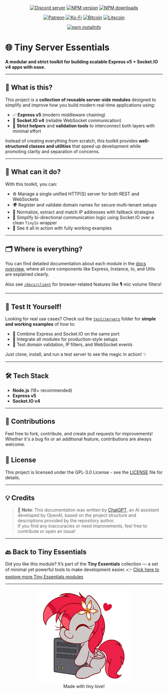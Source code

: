 <div align="center">
<p>
    <a href="https://discord.gg/TgHdvJd"><img src="https://img.shields.io/discord/413193536188579841?color=7289da&logo=discord&logoColor=white" alt="Discord server" /></a>
    <a href="https://www.npmjs.com/package/tiny-server-essentials"><img src="https://img.shields.io/npm/v/tiny-server-essentials.svg?maxAge=3600" alt="NPM version" /></a>
    <a href="https://www.npmjs.com/package/tiny-server-essentials"><img src="https://img.shields.io/npm/dt/tiny-server-essentials.svg?maxAge=3600" alt="NPM downloads" /></a>
</p>
<p>
    <a href="https://www.patreon.com/JasminDreasond"><img src="https://img.shields.io/badge/donate-patreon-F96854.svg?logo=patreon" alt="Patreon" /></a>
    <a href="https://ko-fi.com/jasmindreasond"><img src="https://img.shields.io/badge/donate-ko%20fi-29ABE0.svg?logo=ko-fi" alt="Ko-Fi" /></a>
    <a href="https://chain.so/address/BTC/bc1qnk7upe44xrsll2tjhy5msg32zpnqxvyysyje2g"><img src="https://img.shields.io/badge/donate-bitcoin-F7931A.svg?logo=bitcoin" alt="Bitcoin" /></a>
    <a href="https://chain.so/address/LTC/ltc1qchk520v4u8334n5dntmgeja55gc5g5rrkgpd4f"><img src="https://img.shields.io/badge/donate-litecoin-345D9D.svg?logo=litecoin" alt="Litecoin" /></a>
</p>
<p>
    <a href="https://nodei.co/npm/tiny-server-essentials/"><img src="https://nodei.co/npm/tiny-server-essentials.png?downloads=true&stars=true" alt="npm installnfo" /></a>
</p>
</div>

# 🌐 Tiny Server Essentials

**A modular and strict toolkit for building scalable Express v5 + Socket.IO v4 apps with ease.**

---

## 🧠 What is this?

This project is a **collection of reusable server-side modules** designed to simplify and improve how you build modern real-time applications using:

* ✅ **Express v5** (modern middleware chaining)
* 🔄 **Socket.IO v4** (reliable WebSocket communication)
* 🧩 **Strict helpers** and **validation tools** to interconnect both layers with minimal effort

Instead of creating everything from scratch, this toolkit provides **well-structured classes and utilities** that speed up development while promoting clarity and separation of concerns.

---

## 🚀 What can it do?

With this toolkit, you can:

* ⚙️ Manage a single unified HTTP(S) server for both REST and WebSockets
* 🌍 Register and validate domain names for secure multi-tenant setups
* 🧾 Normalize, extract and match IP addresses with fallback strategies
* 📡 Simplify bi-directional communication logic using Socket.IO over a clean `TinyIo` wrapper
* 🧪 See it all in action with fully working examples

---

## 🗂️ Where is everything?

You can find detailed documentation about each module in the [docs overview](./docs), where all core components like Express, Instance, Io, and Utils are explained clearly.

Also see [`/docs/client`](./docs/client) for browser-related features like 🎙️ mic volume filters!

---

## 🧪 Test It Yourself!

Looking for real use cases? Check out the [`test/servers`](./test/servers) folder for **simple and working examples** of how to:

* 🧵 Combine Express and Socket.IO on the same port
* 🧩 Integrate all modules for production-style setups
* 🔁 Test domain validation, IP filters, and WebSocket events

Just clone, install, and run a test server to see the magic in action! ✨

---

## 🛠️ Tech Stack

* **Node.js** (18+ recommended)
* **Express v5**
* **Socket.IO v4**

---

## 🤝 Contributions

Feel free to fork, contribute, and create pull requests for improvements! Whether it's a bug fix or an additional feature, contributions are always welcome.

## 📝 License

This project is licensed under the GPL-3.0 License - see the [LICENSE](LICENSE) file for details.

---

## 💡 Credits

> 🧠 **Note**: This documentation was written by [ChatGPT](https://openai.com/chatgpt), an AI assistant developed by OpenAI, based on the project structure and descriptions provided by the repository author.  
> If you find any inaccuracies or need improvements, feel free to contribute or open an issue!

---

## 🔙 Back to Tiny Essentials

Did you like this module? It’s part of the **Tiny Essentials** collection — a set of minimal yet powerful tools to make development easier.
👉 [Click here to explore more Tiny Essentials modules](https://github.com/JasminDreasond/Tiny-Essentials)

---

<div align="center">
<a href="./img/"><img src="./img/6c2df338-5257-4a2d-9dea-14f9f4ae8aba.png" height="300" /></a>
<br/>
Made with tiny love!
</div>
